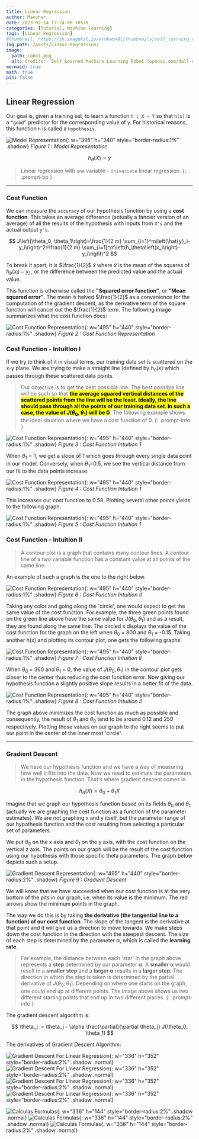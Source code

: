 ```yaml
---
title: Linear Regression
author: Manohar
date: 2023-02-14 17:24:00 +0530
categories: [Tutorial, Machine learning]
tags: [Linear Regression]
#thumbnail: https://ik.imagekit.io/wrdkwox8l/thumbnails/self_learning_robot_realistic.png
img_path: /posts/Linear-Regression/
image:
  path: robot.png
  alt: Credits:- Self Learned Machine Learning Robot (openai.com/dall-e-2)
mermaid: true
math: true
pin: false
---
```


## Linear Regression

Our goal is, given a training set, to learn a function `h : X → Y` so that `h(x)` is a `“good”` predictor for the corresponding value of `y`. For historical reasons, this function `h` is called a `hypothesis`.

![Model Representation](Model_representation_kmUIa0Ffj.png){: w="395" h="340" style="border-radius:1%" .shadow}
*Figure 1 : Model Representation*

$$
h_{\theta }(X) = y
$$

> Linear regression with `one` variable - `Univariate` linear regression.
> {: .prompt-tip }

---

### Cost Function

We can measure the `accuracy` of our hypothesis function by using a **cost function**. This takes an average difference (actually a fancier version of an average) of all the results of the hypothesis with inputs from `X's` and the actual output `y's`.

$$
J\left(\theta_0, \theta_1\right)=\frac{1}{2 m} \sum_{i=1}^m\left(\hat{y}_i-y_i\right)^2=\frac{1}{2 m} \sum_{i=1}^m\left(h_\theta\left(x_i\right)-y_i\right)^2
$$

To break it apart, it is $\frac{1}{2}$​ $\bar{x}$ where $\bar{x}$ is the mean of the squares of $h_\theta\left(x_i\right)-y_i$ , or the difference between the predicted value and the actual value.

This function is otherwise called the **"Squared error function"**, or **"Mean squared error"**. The mean is halved $\frac{1}{2}$ as a convenience for the computation of the gradient descent, as the derivative term of the square function will cancel out the $\frac{1}{2}$ term. The following image summarizes what the cost function does:

![Cost Function Representation](cost-function_kD48BJ4Zn.png){: w="495" h="440" style="border-radius:1%" .shadow}
*Figure 2 : Cost Function Representation*

### Cost Function - Intuition I

If we try to think of it in visual terms, our training data set is scattered on the x-y plane. We are trying to make a straight line (defined by $h_\theta\left(x\right)$ which passes through these scattered data points.

> Our objective is to get the best possible line. The best possible line will be such so that **<mark>the average squared vertical distances of the scattered points from the line will be the least. Ideally, the line should pass through all the points of our training data set. In such a case, the value of $J\left(\theta_0, \theta_1\right)$ will be 0</mark>**. The following example shows the ideal situation where we have a cost function of 0.
> {: .prompt-info }

![Cost Function Representation](cost-function_NXrsXSCml.png){: w="495" h="440" style="border-radius:1%" .shadow}
*Figure 3 : Cost Function Intuition 1*

When $\theta_1​=1$, we get a slope of 1 which goes through every single data point in our model. Conversely, when $\theta_1$​=0.5, we see the vertical distance from our fit to the data points increase.

![Cost Function Representation](cost-function_VXFBRi4h1.png){: w="495" h="440" style="border-radius:1%" .shadow}
*Figure 4 : Cost Function Intuition 1*

This increases our cost function to 0.58. Plotting several other points yields to the following graph:

![Cost Function Representation](cost-function_J91LeTj1m.png){: w="495" h="440" style="border-radius:1%" .shadow}
*Figure 5 : Cost Function Intuition 1*

### Cost Function - Intuition II

> A contour plot is a graph that contains many contour lines. A contour line of a two variable function has a constant value at all points of the same line.

An example of such a graph is the one to the right below.

![Cost Function Representation](Cost_fucntion_contour_plot_00001_t-HgbVv0s.png){: w="495" h="440" style="border-radius:1%" .shadow}
*Figure 6 : Cost Function Intuition II*

Taking any color and going along the 'circle', one would expect to get the same value of the cost function. For example, the three green points found on the green line above have the same value for $J\left(\theta_0, \theta_1\right)$
 and as a result, they are found along the same line. The circled x displays the value of the cost function for the graph on the left when $\theta_0$ = 800 and $\theta_1$ = -0.15. Taking another h(x) and plotting its contour plot, one gets the following graphs:

![Cost Function Representation](Cost_fucntion_contour_plot_00002_yEGfDSGGL.png){: w="495" h="440" style="border-radius:1%" .shadow}
*Figure 7 : Cost Function Intuition II*

When $\theta_0$ = 360 and $\theta_1$ = 0, the value of $J\left(\theta_0, \theta_1\right)$ in the contour plot gets closer to the center thus reducing the cost function error. Now giving our hypothesis function a slightly positive slope results in a better fit of the data.

![Cost Function Representation](Cost_fucntion_contour_plot_00003_MNbqEBA5c.png){: w="495" h="440" style="border-radius:1%" .shadow}
*Figure 8 : Cost Function Intuition II*

The graph above minimizes the cost function as much as possible and consequently, the result of $\theta_1$ and $\theta_0$ tend to be around 0.12 and 250 respectively. Plotting those values on our graph to the right seems to put our point in the center of the inner most 'circle'. 

---

### Gradient Descent

> We have our hypothesis function and we have a way of measuring how well it fits into the data. Now we need to estimate the parameters in the hypothesis function. That's where gradient descent comes in.

$$
h_{\theta }(X) = \theta_0 + \theta_1X
$$

Imagine that we graph our hypothesis function based on its fields $\theta_0$ and $\theta_1$ (actually we are graphing the cost function as a function of the parameter estimates). We are not graphing x and y itself, but the parameter range of our hypothesis function and the cost resulting from selecting a particular set of parameters.

We put $\theta_0$ on the x axis and $\theta_1$ on the y axis, with the cost function on the vertical z axis. The points on our graph will be the result of the cost function using our hypothesis with those specific theta parameters. The graph below depicts such a setup.

![Gradient Descent Representation](gradient_descent.png){: w="495" h="440" style="border-radius:2%" .shadow}
_Figure 9 : Gradient Descent_

We will know that we have succeeded when our cost function is at the very bottom of the pits in our graph, i.e. when its value is the minimum.  The red arrows show the minimum points in the graph.

The way we do this is by taking **the derivative (the tangential line to a function) of our cost function**. The slope of the tangent is the derivative at that point and it will give us a direction to move towards. We make steps down the cost function in the direction with the steepest descent. The size of each step is determined by the parameter α, which is called the **learning rate**. 

> For example, the distance between each 'star' in the graph above represents a **step** determined by our parameter **α**. A **smaller α** would result in a **smaller step** and a **larger α** results in a **larger step**. The direction in which the step is taken is determined by the partial derivative of $J\left(\theta_0, \theta_1\right)$. Depending on where one starts on the graph, one could end up at different points. The image above shows us two different starting points that end up in two different places. 
> {: .prompt-info }

The gradient descent algorithm is:

$$
\theta_j := \theta_j - \alpha \frac{\partial}{\partial \theta_j} J(\theta_0, \theta_1)
$$

The derivatives of Gradient Descent Algorithm:

![Gradient Descent For Linear Regression](Gradient_Descent00001_Large_sd4_-QBtOU.png){: w="336" h="352" style="border-radius:2%" .shadow .normal}
![Gradient Descent For Linear Regression](Gradient_Descent00002_Large_sJQRWrks_.png){: w="336" h="352" style="border-radius:2%" .shadow .normal}
![Gradient Descent For Linear Regression](Gradient_Descent0003_Large_puEilRJJ7f.png){: w="336" h="352" style="border-radius:2%" .shadow .normal}
![Gradient Descent For Linear Regression](Gradient_Descent0004_Large_9LZZzLps7.png){: w="336" h="352" style="border-radius:2%" .shadow .normal}

![Calculas Formulas](Calculas_formula_00001_Large_IMARo6w10.png){: w="336" h="144" style="border-radius:2%" .shadow .normal}
![Calculas Formulas](Calculas_formula_00002_Large_xwMiG5SV2.png){: w="336" h="144" style="border-radius:2%" .shadow .normal}
![Calculas Formulas](Calculas_formula_00003_Large_ogHVUHwMH.png){: w="336" h="144" style="border-radius:2%" .shadow .normal}


<!-- <div id="thumbnails">
  <a href="https://ik.imagekit.io/wrdkwox8l/posts/Linear-Regression/Gradient_Descent00001_Large_sd4_-QBtOU.png?updatedAt=1686639483199" data-lightbox="thumbnails-gallery" data-title="Gradient Descent For Linear Regression"><img src="https://ik.imagekit.io/wrdkwox8l/posts/Linear-Regression/Gradient_Descent00001_Large_sd4_-QBtOU.png?updatedAt=1686639483199" style="width:336px; height:482px; border-radius:2%" alt="Gradient Descent For Linear Regression 1"></a>
  <a href="https://ik.imagekit.io/wrdkwox8l/posts/Linear-Regression/Gradient_Descent00002_Large_sJQRWrks_.png" data-lightbox="thumbnails-gallery" data-title="Gradient Descent For Linear Regression"><img src="https://ik.imagekit.io/wrdkwox8l/posts/Linear-Regression/Gradient_Descent00002_Large_sJQRWrks_.png" style="width:336px; height:482px; border-radius:2%" alt="Gradient Descent For Linear Regression 2"></a>
  <a href="https://ik.imagekit.io/wrdkwox8l/posts/Linear-Regression/Gradient_Descent0003_Large_puEilRJJ7f.png" data-lightbox="thumbnails-gallery" data-title="Gradient Descent For Linear Regression" data-alt="manohar"><img src="https://ik.imagekit.io/wrdkwox8l/posts/Linear-Regression/Gradient_Descent0003_Large_puEilRJJ7f.png" style="width:336px; height:482px; border-radius:2%" alt="Gradient Descent For Linear Regression 3" data-alt="Gradient Descent For Linear Regression 3"></a>
  <a href="https://ik.imagekit.io/wrdkwox8l/posts/Linear-Regression/Gradient_Descent0004_Large_9LZZzLps7.png" data-lightbox="thumbnails-gallery" data-title="Gradient Descent For Linear Regression" data-alt="manohar"><img src="https://ik.imagekit.io/wrdkwox8l/posts/Linear-Regression/Gradient_Descent0004_Large_9LZZzLps7.png" style="width:336px; height:482px; border-radius:2%" alt="Gradient Descent For Linear Regression 4" data-alt="Gradient Descent For Linear Regression 4"></a>
</div>

### Extra

The derivatives basic formulas:

<div id="Derivates">
  <a href="https://ik.imagekit.io/wrdkwox8l/posts/Linear-Regression/Calculas_formula_00001_Large_IMARo6w10.png" data-lightbox="Derivates-gallery" data-title="Derivates"><img src="https://ik.imagekit.io/wrdkwox8l/posts/Linear-Regression/Calculas_formula_00001_Large_IMARo6w10.png" style="width:336px; height:237px; border-radius:2%" alt="Derivates 1"></a>
  <a href="https://ik.imagekit.io/wrdkwox8l/posts/Linear-Regression/Calculas_formula_00002_Large_xwMiG5SV2.png" data-lightbox="Derivates-gallery" data-title="Derivates"><img src="https://ik.imagekit.io/wrdkwox8l/posts/Linear-Regression/Calculas_formula_00002_Large_xwMiG5SV2.png" style="width:336px; height:237px; border-radius:2%" alt="Derivates 2"></a>
  <a href="https://ik.imagekit.io/wrdkwox8l/posts/Linear-Regression/Calculas_formula_00003_Large_ogHVUHwMH.png" data-lightbox="Derivates-gallery" data-title="Derivates" data-alt="manohar"><img src="https://ik.imagekit.io/wrdkwox8l/posts/Linear-Regression/Calculas_formula_00003_Large_ogHVUHwMH.png" style="width:336px; height:237px; border-radius:2%" alt="Derivates 3" data-alt="Derivates 3"></a>
</div> -->

<!-- <script>
  document.addEventListener("DOMContentLoaded", function() {
    lightbox.option({
      'wrapAround': false,                  // Enable or disable wrapping around to the beginning or end of the gallery
      'alwaysShowNavOnTouchDevices': true,  // Show navigation arrows on touch devices (optional)
      'disableScrolling': true,             // Disable scrolling while Lightbox is open (optional)
      'imageFadeDuration': 200,             // Adjust the image fade duration (default: 250ms)
      'fadeDuration': 200,                  // Adjust the fade duration (default: 250ms)
      'resizeDuration': 200,                // Adjust the duration of resizing the lightbox (default: 250ms)
      'maxWidth': 800,                      // Set the maximum width of the lightbox container (optional)
      'maxHeight': 600,                     // Set the maximum height of the lightbox container (optional)
      'fitImagesInViewport': true,            // Fit images within the viewport
      'imageZoomAnimation': true
    });
  });
</script> -->

